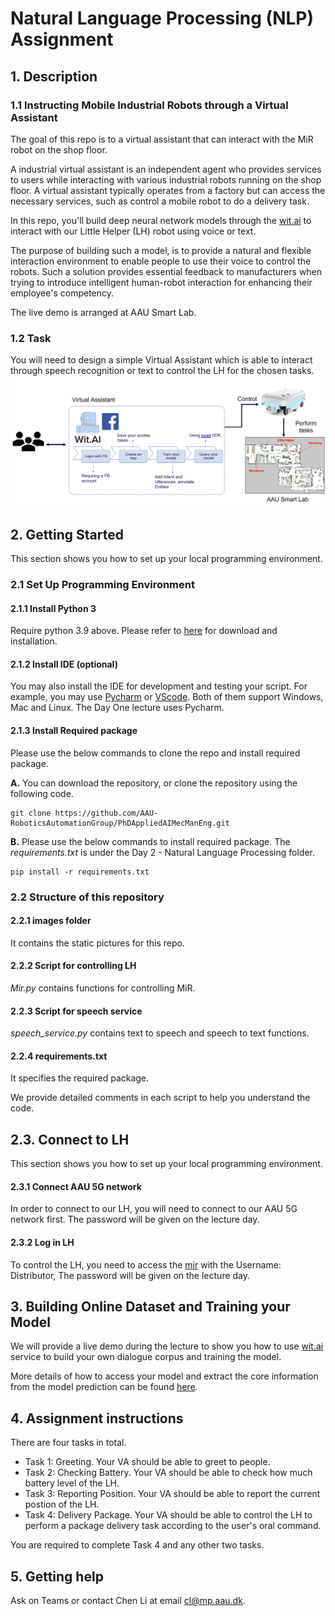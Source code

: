# Natural Language Processing (NLP) Assignment
## 1. Description

### 1.1 Instructing Mobile Industrial Robots through a Virtual Assistant 
The goal of this repo is to a virtual assistant that can interact with the MiR robot on the shop floor.

A industrial virtual assistant is an independent agent who provides services to users while interacting with various industrial robots running on the shop floor. A virtual assistant typically operates from a factory but can access the necessary services, such as control a mobile robot to do a delivery task.

In this repo, you'll build deep neural network models through the [wit.ai](https://wit.ai/) to interact with our Little Helper (LH) robot using voice or text.

The purpose of building such a model, is to provide a natural and flexible interaction environment to enable people to use their voice to control the robots. Such a solution provides essential feedback to manufacturers when trying to introduce intelligent human-robot interaction for enhancing their employee's competency. 

The live demo is arranged at AAU Smart Lab.

### 1.2 Task
You will need to design a simple Virtual Assistant which is able to interact through speech recognition or text to control the LH for the chosen tasks.
<img src="https://github.com/AAU-RoboticsAutomationGroup/PhDAppliedAIMecManEng/blob/main/Day%202%20-%20Natural%20Language%20Processing/images/VA.png" width="1000"/>


## 2. Getting Started
This section shows you how to set up your local programming environment.
### 2.1 Set Up Programming Environment

#### 2.1.1 Install Python 3

Require python 3.9 above. Please refer to [here](https://www.python.org/downloads/) for download and installation. 

#### 2.1.2 Install IDE (optional)

You may also install the IDE for development and testing your script. For example, you
may use [Pycharm](https://www.jetbrains.com/pycharm/) or [VScode](https://code.visualstudio.com/download). Both of 
them support Windows, Mac and Linux. The Day One lecture uses Pycharm.

#### 2.1.3 Install Required package
Please use the below commands to clone the repo and install required package.

**A.** You can download the repository, or clone the repository using the following code.
```
git clone https://github.com/AAU-RoboticsAutomationGroup/PhDAppliedAIMecManEng.git
```
**B.** 
Please use the below commands to install required package. The *requirements.txt* is under the Day 2 - 
Natural Language Processing folder.
```
pip install -r requirements.txt
```
### 2.2 Structure of this repository

#### 2.2.1 images folder
It contains the static pictures for this repo. 

#### 2.2.2 Script for controlling LH
*Mir.py* contains functions for controlling MiR. 

#### 2.2.3 Script for speech service
*speech_service.py* contains text to speech and speech to text functions. 

#### 2.2.4 requirements.txt
It specifies the required package.

We provide detailed comments in each script to help you understand the code.

## 2.3. Connect to LH
This section shows you how to set up your local programming environment.

#### 2.3.1 Connect AAU 5G network
In order to connect to our LH, you will need to connect to our AAU 5G network first. The password will be given on the lecture day.

#### 2.3.2 Log in LH
To control the LH, you need to access the [mir](mir.com) with the Username: Distributor, The password will be given on the lecture day.

## 3. Building Online Dataset and Training your Model
We will provide a live demo during the lecture to show you how to use [wit.ai](https://wit.ai/) service to build your own dialogue corpus and training the model.

More details of how to access your model and extract the core information from the model prediction can be found [here](https://github.com/wit-ai/pywit). 

## 4. Assignment instructions
There are four tasks in total.
- Task 1: Greeting. Your VA should be able to greet to people.
- Task 2: Checking Battery. Your VA should be able to check how much battery level of the LH.
- Task 3: Reporting Position. Your VA should be able to report the current postion of the LH.
- Task 4: Delivery Package. Your VA should be able to control the LH to perform a package delivery task according to the user's oral command.

You are required to complete Task 4 and any other two tasks.

## 5. Getting help
Ask on Teams or contact Chen Li at email cl@mp.aau.dk.
